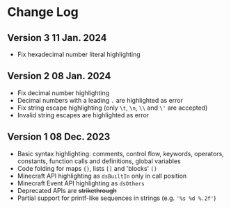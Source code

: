 # Change Log

## Version 3 11 Jan. 2024

- Fix hexadecimal number literal highlighting

## Version 2 08 Jan. 2024

- Fix decimal number highlighting
- Decimal numbers with a leading `.` are highlighted as error
- Fix string escape highlighting (only `\t`, `\n`, `\\` and `\'` are accepted)
- Invalid string escapes are highlighted as error

## Version 1 08 Dec. 2023

- Basic syntax highlighting: comments, control flow, keywords, operators, constants, function calls and definitions, global variables
- Code folding for maps `{}`, lists `[]` and 'blocks' `()`
- Minecraft API highlighting as `dsBuiltIn` only in call position
- Minecraft Event API highlighting as `dsOthers`
- Deprecated APIs are ~~strikethrough~~
- Partial support for printf-like sequences in strings (e.g. `'%s %d %.2f'`)

